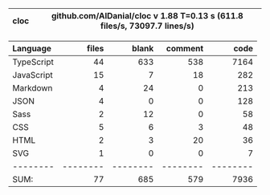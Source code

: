 
cloc|github.com/AlDanial/cloc v 1.88  T=0.13 s (611.8 files/s, 73097.7 lines/s)
--- | ---

Language|files|blank|comment|code
:-------|-------:|-------:|-------:|-------:
TypeScript|44|633|538|7164
JavaScript|15|7|18|282
Markdown|4|24|0|213
JSON|4|0|0|128
Sass|2|12|0|58
CSS|5|6|3|48
HTML|2|3|20|36
SVG|1|0|0|7
--------|--------|--------|--------|--------
SUM:|77|685|579|7936
